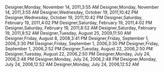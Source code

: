 ﻿Designer,Monday, November 14, 2011,3:55 AMDesigner,Monday, November 14, 2011,3:55 AMDesigner,Wednesday, October 19, 2011,10:42 PMDesigner,Wednesday, October 19, 2011,10:42 PMDesigner,Saturday, February 19, 2011,4:02 PMDesigner,Saturday, February 19, 2011,4:02 PMDesigner,Saturday, February 19, 2011,8:52 AMDesigner,Saturday, February 19, 2011,8:52 AMDesigner,Tuesday, August 25, 2009,11:50 AMDesigner,Friday, August 8, 2008,3:41 PMDesigner,Friday, September 1, 2006,3:30 PMDesigner,Friday, September 1, 2006,3:30 PMDesigner,Friday, September 1, 2006,2:52 PMDesigner,Tuesday, August 22, 2006,2:50 PMDesigner,Tuesday, August 22, 2006,2:50 PMDesigner,Monday, July 24, 2006,2:48 PMDesigner,Monday, July 24, 2006,2:48 PMDesigner,Monday, July 24, 2006,12:52 AMDesigner,Monday, July 24, 2006,12:52 AM